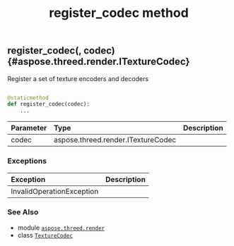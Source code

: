 ﻿---
title: register_codec method
second_title: Aspose.3D for Python via .NET API References
description: 
type: docs
weight: 50
url: /python-net/aspose.threed.render/texturecodec/register_codec/
is_root: false
---

## register_codec(, codec) {#aspose.threed.render.ITextureCodec}

Register a set of texture encoders and decoders



```python

@staticmethod
def register_codec(codec):
    ...
```


| Parameter | Type | Description |
| :- | :- | :- |
| codec | aspose.threed.render.ITextureCodec |  |
### Exceptions
| Exception | Description |
| :- | :- |
| InvalidOperationException |  |





### See Also
* module [`aspose.threed.render`](../../)
* class [`TextureCodec`](/3d/python-net/aspose.threed.render/texturecodec)

